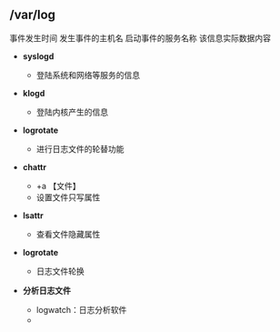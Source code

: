 ## /var/log
事件发生时间
发生事件的主机名
启动事件的服务名称
该信息实际数据内容
- **syslogd**
	- 登陆系统和网络等服务的信息
- **klogd**
	- 登陆内核产生的信息
- **logrotate**
	- 进行日志文件的轮替功能
- **chattr**
	- +a 【文件】
	- 设置文件只写属性
- **lsattr**
	- 查看文件隐藏属性
- **logrotate**
	- 日志文件轮换

- **分析日志文件**
	- logwatch：日志分析软件
	- 
<!--stackedit_data:
eyJoaXN0b3J5IjpbLTUzMjMyNjkyNCwxNjg0MTg0MjIyLDEyOT
Q4OTkwNDYsMTA2NTEwNDEzNiwxOTM4Nzc1NDQ2XX0=
-->